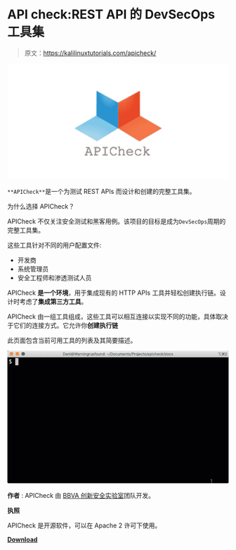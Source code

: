 # API check:REST API 的 DevSecOps 工具集

> 原文：<https://kalilinuxtutorials.com/apicheck/>

[![APICheck : The DevSecOps Toolset For REST APIs](img//40abd9a264affa4b4d58e92cb9bad33a.png "APICheck : The DevSecOps Toolset For REST APIs")](https://1.bp.blogspot.com/--R5RFXYR85M/X6L2FJccybI/AAAAAAAAH7U/Tjvjv_oq5ZQKhHeLj_pn67Oeu6owazIYACLcBGAsYHQ/s728/APICheks.png)

`**APICheck**`是一个为测试 REST APIs 而设计和创建的完整工具集。

为什么选择 APICheck？

APICheck 不仅关注安全测试和黑客用例。该项目的目标是成为`DevSecOps`周期的完整工具集。

这些工具针对不同的用户配置文件:

*   开发商
*   系统管理员
*   安全工程师和渗透测试人员

APICheck **是一个环境**，用于集成现有的 HTTP APIs 工具并轻松创建执行链。设计时考虑了**集成第三方工具**。

APICheck 由一组工具组成，这些工具可以相互连接以实现不同的功能，具体取决于它们的连接方式。它允许你**创建执行链**

此页面包含当前可用工具的列表及其简要描述。

![](img//69e11be494d0b92c03a205a49e2c3d54.png)

**作者** : APICheck 由 [BBVA 创新安全实验室](https://www.bbva.com/en/welcome-bbva-labs/)团队开发。

**执照**

APICheck 是开源软件，可以在 Apache 2 许可下使用。

[**Download**](https://github.com/BBVA/apicheck)